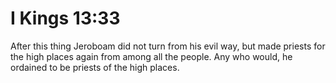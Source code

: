 # I Kings 13:33

After this thing Jeroboam did not turn from his evil way, but made priests for the high places again from among all the people. Any who would, he ordained to be priests of the high places.
